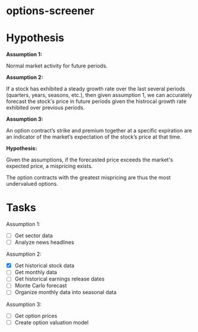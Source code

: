 # options-screener

# Hypothesis

<b>Assumption 1:</b>

Normal market activity for future periods.

<b>Assumption 2:</b>

If a stock has exhibited a steady growth rate over the last several periods (quarters, years, seasons, etc.), then given assumption 1, we can accurately forecast the stock's price in future periods given the histrocal growth rate exhibited over previous periods.

<b>Assumption 3:</b>

An option contract’s strike and premium together at a specific expiration are an indicator of the market’s expectation of the stock’s price at that time.

<b>Hypothesis:</b>

Given the assumptions, if the forecasted price exceeds the market's expected price, a mispricing exists.

The option contracts with the greatest mispricing are thus the most undervalued options.

# Tasks

Assumption 1:

- [ ] Get sector data
- [ ] Analyze news headlines

Assumption 2:

- [x] Get historical stock data
- [ ] Get monthly data
- [ ] Get historical earnings release dates
- [ ] Monte Carlo forecast
- [ ] Organize monthly data into seasonal data

Assumption 3:

- [ ] Get option prices
- [ ] Create option valuation model
